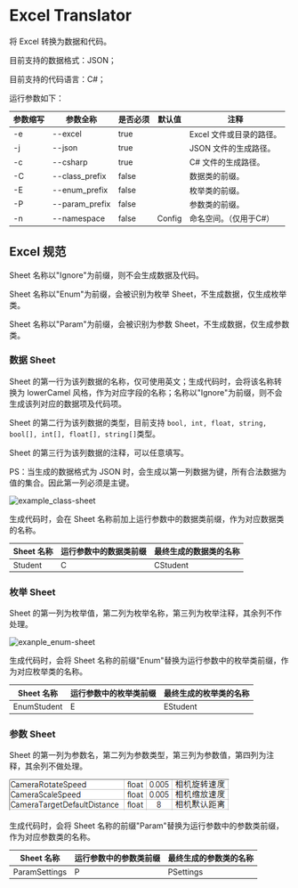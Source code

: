 # Excel Translator

将 Excel 转换为数据和代码。

目前支持的数据格式：JSON；

目前支持的代码语言：C#；

运行参数如下：

| 参数缩写 | 参数全称       | 是否必须 | 默认值 | 注释                     |
| -------- | -------------- | -------- | ------ | ------------------------ |
| -e       | --excel        | true     |        | Excel 文件或目录的路径。 |
| -j       | --json         | true     |        | JSON 文件的生成路径。    |
| -c       | --csharp       | true     |        | C# 文件的生成路径。      |
| -C       | --class_prefix | false    |        | 数据类的前缀。           |
| -E       | --enum_prefix  | false    |        | 枚举类的前缀。           |
| -P       | --param_prefix | false    |        | 参数类的前缀。           |
| -n       | --namespace    | false    | Config | 命名空间。（仅用于C#）   |

## Excel 规范

Sheet 名称以"Ignore"为前缀，则不会生成数据及代码。

Sheet 名称以"Enum"为前缀，会被识别为枚举 Sheet，不生成数据，仅生成枚举类。

Sheet 名称以"Param"为前缀，会被识别为参数 Sheet，不生成数据，仅生成参数类。

### 数据 Sheet

Sheet 的第一行为该列数据的名称，仅可使用英文；生成代码时，会将该名称转换为 lowerCamel 风格，作为对应字段的名称；名称以"Ignore"为前缀，则不会生成该列对应的数据项及代码项。

Sheet 的第二行为该列数据的类型，目前支持 `bool, int, float, string, bool[], int[], float[], string[]`类型。

Sheet 的第三行为该列数据的注释，可以任意填写。

PS：当生成的数据格式为 JSON 时，会生成以第一列数据为键，所有合法数据为值的集合。因此第一列必须是主键。

![example_class-sheet](README.assets/example_class-sheet.png)

生成代码时，会在 Sheet 名称前加上运行参数中的数据类前缀，作为对应数据类的名称。

| Sheet 名称 | 运行参数中的数据类前缀 | 最终生成的数据类的名称 |
| ---------- | ---------------------- | ---------------------- |
| Student    | C                      | CStudent               |

### 枚举 Sheet

Sheet 的第一列为枚举值，第二列为枚举名称，第三列为枚举注释，其余列不作处理。

![exanple_enum-sheet](README.assets/exanple_enum-sheet.png)

生成代码时，会将 Sheet 名称的前缀"Enum"替换为运行参数中的枚举类前缀，作为对应枚举类的名称。

| Sheet 名称  | 运行参数中的枚举类前缀 | 最终生成的枚举类的名称 |
| ----------- | ---------------------- | ---------------------- |
| EnumStudent | E                      | EStudent               |

### 参数 Sheet

Sheet 的第一列为参数名，第二列为参数类型，第三列为参数值，第四列为注释，其余列不做处理。

![example_param-sheet](README.assets/example_param-sheet.png)

生成代码时，会将 Sheet 名称的前缀"Param"替换为运行参数中的参数类前缀，作为对应参数类的名称。

| Sheet 名称    | 运行参数中的参数类前缀 | 最终生成的参数类的名称 |
| ------------- | ---------------------- | ---------------------- |
| ParamSettings | P                      | PSettings              |